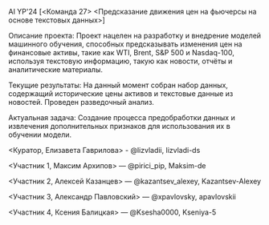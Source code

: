 AI YP'24 [<Команда 27> <Предсказание движения цен на фьючерсы на основе текстовых данных>]

Описание проекта:
Проект нацелен на разработку и внедрение моделей машинного обучения, способных предсказывать изменения цен на финансовые активы, такие как WTI, Brent, S&P 500 и Nasdaq-100, используя текстовую информацию, такую как новости, отчёты и аналитические материалы.  

Текущие результаты:
На данный момент собран набор данных, содержащий исторические цены активов и текстовые данные из новостей. Проведен разведочный анализ.

Актуальная задача:
Создание процесса предобработки данных и извлечения дополнительных признаков для использования их в обучении модели.

<Куратор, Елизавета Гаврилова> - @lizvladii, lizvladi-ds

<Участник 1, Максим Архипов> — @pirici_pip, Maksim-de

<Участник 2, Алексей Казанцев> — @kazantsev_alexey, Kazantsev-Alexey

<Участник 3, Александр Павловский> — @xpavlovsky, apavlovskii

<Участник 4, Ксения Балицкая> — @Ksesha0000, Kseniya-5
